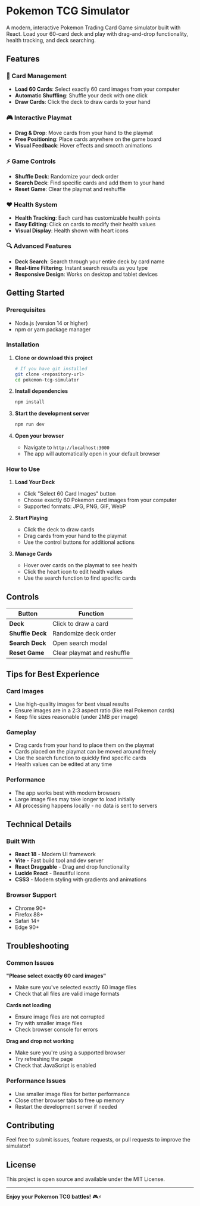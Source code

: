 # Pokemon TCG Simulator

A modern, interactive Pokemon Trading Card Game simulator built with React. Load your 60-card deck and play with drag-and-drop functionality, health tracking, and deck searching.

## Features

### 🎴 Card Management
- **Load 60 Cards**: Select exactly 60 card images from your computer
- **Automatic Shuffling**: Shuffle your deck with one click
- **Draw Cards**: Click the deck to draw cards to your hand

### 🎮 Interactive Playmat
- **Drag & Drop**: Move cards from your hand to the playmat
- **Free Positioning**: Place cards anywhere on the game board
- **Visual Feedback**: Hover effects and smooth animations

### ⚡ Game Controls
- **Shuffle Deck**: Randomize your deck order
- **Search Deck**: Find specific cards and add them to your hand
- **Reset Game**: Clear the playmat and reshuffle

### ❤️ Health System
- **Health Tracking**: Each card has customizable health points
- **Easy Editing**: Click on cards to modify their health values
- **Visual Display**: Health shown with heart icons

### 🔍 Advanced Features
- **Deck Search**: Search through your entire deck by card name
- **Real-time Filtering**: Instant search results as you type
- **Responsive Design**: Works on desktop and tablet devices

## Getting Started

### Prerequisites
- Node.js (version 14 or higher)
- npm or yarn package manager

### Installation

1. **Clone or download this project**
   ```bash
   # If you have git installed
   git clone <repository-url>
   cd pokemon-tcg-simulator
   ```

2. **Install dependencies**
   ```bash
   npm install
   ```

3. **Start the development server**
   ```bash
   npm run dev
   ```

4. **Open your browser**
   - Navigate to `http://localhost:3000`
   - The app will automatically open in your default browser

### How to Use

1. **Load Your Deck**
   - Click "Select 60 Card Images" button
   - Choose exactly 60 Pokemon card images from your computer
   - Supported formats: JPG, PNG, GIF, WebP

2. **Start Playing**
   - Click the deck to draw cards
   - Drag cards from your hand to the playmat
   - Use the control buttons for additional actions

3. **Manage Cards**
   - Hover over cards on the playmat to see health
   - Click the heart icon to edit health values
   - Use the search function to find specific cards

## Controls

| Button | Function |
|--------|----------|
| **Deck** | Click to draw a card |
| **Shuffle Deck** | Randomize deck order |
| **Search Deck** | Open search modal |
| **Reset Game** | Clear playmat and reshuffle |

## Tips for Best Experience

### Card Images
- Use high-quality images for best visual results
- Ensure images are in a 2:3 aspect ratio (like real Pokemon cards)
- Keep file sizes reasonable (under 2MB per image)

### Gameplay
- Drag cards from your hand to place them on the playmat
- Cards placed on the playmat can be moved around freely
- Use the search function to quickly find specific cards
- Health values can be edited at any time

### Performance
- The app works best with modern browsers
- Large image files may take longer to load initially
- All processing happens locally - no data is sent to servers

## Technical Details

### Built With
- **React 18** - Modern UI framework
- **Vite** - Fast build tool and dev server
- **React Draggable** - Drag and drop functionality
- **Lucide React** - Beautiful icons
- **CSS3** - Modern styling with gradients and animations

### Browser Support
- Chrome 90+
- Firefox 88+
- Safari 14+
- Edge 90+

## Troubleshooting

### Common Issues

**"Please select exactly 60 card images"**
- Make sure you've selected exactly 60 image files
- Check that all files are valid image formats

**Cards not loading**
- Ensure image files are not corrupted
- Try with smaller image files
- Check browser console for errors

**Drag and drop not working**
- Make sure you're using a supported browser
- Try refreshing the page
- Check that JavaScript is enabled

### Performance Issues
- Use smaller image files for better performance
- Close other browser tabs to free up memory
- Restart the development server if needed

## Contributing

Feel free to submit issues, feature requests, or pull requests to improve the simulator!

## License

This project is open source and available under the MIT License.

---

**Enjoy your Pokemon TCG battles!** 🎮⚡ 